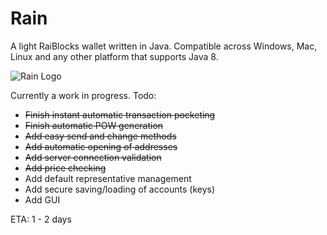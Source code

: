 # Rain
A light RaiBlocks wallet written in Java. Compatible across Windows, Mac, Linux and any other platform that supports Java 8.

![Rain Logo](https://i.imgur.com/o20oEYp.png "Rain Logo")

Currently a work in progress. Todo:
- ~~Finish instant automatic transaction pocketing~~
- ~~Finish automatic POW generation~~
- ~~Add easy send and change methods~~
- ~~Add automatic opening of addresses~~
- ~~Add server connection validation~~
- ~~Add price checking~~
- Add default representative management
- Add secure saving/loading of accounts (keys)
- Add GUI

ETA: 1 - 2 days

